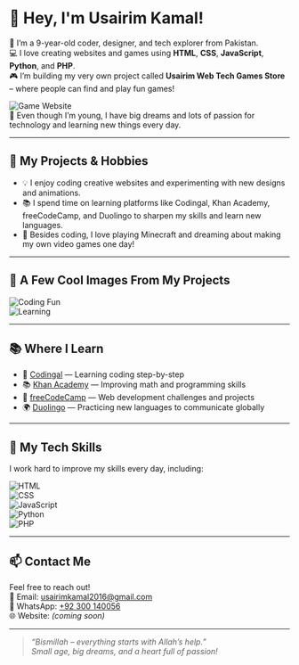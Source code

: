 # 👋 Hey, I'm Usairim Kamal!

🧒 I’m a 9-year-old coder, designer, and tech explorer from Pakistan.  
💻 I love creating websites and games using **HTML**, **CSS**, **JavaScript**, **Python**, and **PHP**.  
🎮 I’m building my very own project called **Usairim Web Tech Games Store** – where people can find and play fun games! 

![Game Website](https://s2.ezgif.com/tmp/ezgif-216d5542d0c7a3.webp)  
🚀 Even though I’m young, I have big dreams and lots of passion for technology and learning new things every day.

---

## 🚀 My Projects & Hobbies


 
- 💡 I enjoy coding creative websites and experimenting with new designs and animations.  
- 📚 I spend time on learning platforms like Codingal, Khan Academy, freeCodeCamp, and Duolingo to sharpen my skills and learn new languages.  
- 🎲 Besides coding, I love playing Minecraft and dreaming about making my own video games one day!

---

## 📸 A Few Cool Images From My Projects


![Coding Fun](https://media.giphy.com/media/qgQUggAC3Pfv687qPC/giphy.gif)  
![Learning](https://media.giphy.com/media/L8K62iTDkzGX6/giphy.gif)

---

## 📚 Where I Learn

- 🧠 [Codingal](https://www.codingal.com/en-pk/@chicMuesli71/) — Learning coding step-by-step  
- 📚 [Khan Academy](https://www.khanacademy.org/profile/UsairimWebTech2016/) — Improving math and programming skills  
- 🏅 [freeCodeCamp](https://www.freecodecamp.org/UsairimKamal786) — Web development challenges and projects  
- 🌍 [Duolingo](https://www.duolingo.com/profile/UsairimKamal786) — Practicing new languages to communicate globally

---

## 🔧 My Tech Skills

I work hard to improve my skills every day, including:

![HTML](https://img.shields.io/badge/HTML-FE5722?style=for-the-badge&logo=html5&logoColor=white)  
![CSS](https://img.shields.io/badge/CSS-2965F1?style=for-the-badge&logo=css3&logoColor=white)  
![JavaScript](https://img.shields.io/badge/JavaScript-F7DF1E?style=for-the-badge&logo=javascript&logoColor=black)  
![Python](https://img.shields.io/badge/Python-3776AB?style=for-the-badge&logo=python&logoColor=white)  
![PHP](https://img.shields.io/badge/PHP-777BB4?style=for-the-badge&logo=php&logoColor=white)

---

## 📫 Contact Me

Feel free to reach out!  
📧 Email: usairimkamal2016@gmail.com  
📱 WhatsApp: [+92 300 140056](https://wa.me/92300140056)  
🌐 Website: *(coming soon)*

---

> *“Bismillah – everything starts with Allah’s help.”*  
> *Small age, big dreams, and a heart full of passion!*
